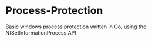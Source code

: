 # Process-Protection
Basic windows process protection written in Go, using the NtSetInformationProcess API
